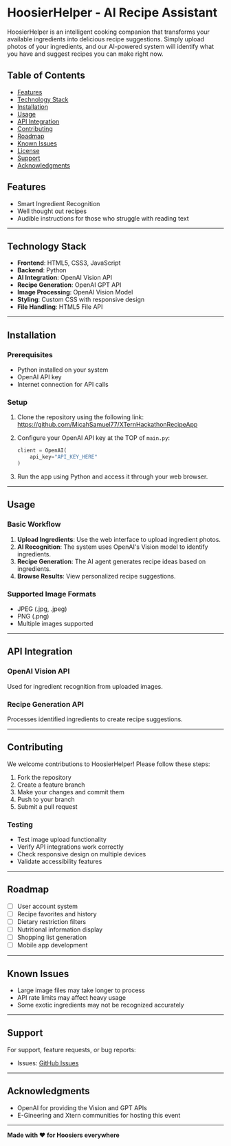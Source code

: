 # HoosierHelper - AI Recipe Assistant

HoosierHelper is an intelligent cooking companion that transforms your available ingredients into delicious recipe suggestions. Simply upload photos of your ingredients, and our AI-powered system will identify what you have and suggest recipes you can make right now.

## Table of Contents

- [Features](#features)
- [Technology Stack](#technology-stack)
- [Installation](#installation)
- [Usage](#usage)
- [API Integration](#api-integration)
- [Contributing](#contributing)
- [Roadmap](#roadmap)
- [Known Issues](#known-issues)
- [License](#license)
- [Support](#support)
- [Acknowledgments](#acknowledgments)

## Features

- Smart Ingredient Recognition
- Well thought out recipes
- Audible instructions for those who struggle with reading text

---

## Technology Stack

- **Frontend**: HTML5, CSS3, JavaScript
- **Backend**: Python
- **AI Integration**: OpenAI Vision API
- **Recipe Generation**: OpenAI GPT API
- **Image Processing**: OpenAI Vision Model
- **Styling**: Custom CSS with responsive design
- **File Handling**: HTML5 File API

---

## Installation

### Prerequisites

- Python installed on your system
- OpenAI API key
- Internet connection for API calls

### Setup

1. Clone the repository using the following link:  
   https://github.com/MicahSamuel77/XTernHackathonRecipeApp

2. Configure your OpenAI API key at the TOP of `main.py`:
   
   ```python
   client = OpenAI(
       api_key="API_KEY_HERE"
   )
   ```

3. Run the app using Python and access it through your web browser.

---

## Usage

### Basic Workflow

1. **Upload Ingredients**: Use the web interface to upload ingredient photos.
2. **AI Recognition**: The system uses OpenAI's Vision model to identify ingredients.
3. **Recipe Generation**: The AI agent generates recipe ideas based on ingredients.
4. **Browse Results**: View personalized recipe suggestions.

### Supported Image Formats

- JPEG (.jpg, .jpeg)
- PNG (.png)
- Multiple images supported

---

## API Integration

### OpenAI Vision API

Used for ingredient recognition from uploaded images.

### Recipe Generation API

Processes identified ingredients to create recipe suggestions.

---

## Contributing

We welcome contributions to HoosierHelper! Please follow these steps:

1. Fork the repository
2. Create a feature branch
3. Make your changes and commit them
4. Push to your branch
5. Submit a pull request

### Testing

- Test image upload functionality
- Verify API integrations work correctly
- Check responsive design on multiple devices
- Validate accessibility features

---

## Roadmap

- [ ] User account system
- [ ] Recipe favorites and history
- [ ] Dietary restriction filters
- [ ] Nutritional information display
- [ ] Shopping list generation
- [ ] Mobile app development

---

## Known Issues

- Large image files may take longer to process
- API rate limits may affect heavy usage
- Some exotic ingredients may not be recognized accurately

---

## Support

For support, feature requests, or bug reports:

- Issues: [GitHub Issues](https://github.com/MicahSamuel77/XTernHackathonRecipeApp/issues)

---

## Acknowledgments

- OpenAI for providing the Vision and GPT APIs
- E-Gineering and Xtern communities for hosting this event

---

**Made with ❤️ for Hoosiers everywhere**

